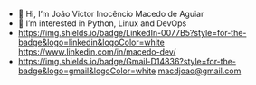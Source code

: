 - 👋 Hi, I’m João Victor Inocêncio Macedo de Aguiar
- 👀 I’m interested in Python, Linux and DevOps
- https://img.shields.io/badge/LinkedIn-0077B5?style=for-the-badge&logo=linkedin&logoColor=white https://www.linkedin.com/in/macedo-dev/
- https://img.shields.io/badge/Gmail-D14836?style=for-the-badge&logo=gmail&logoColor=white macdjoao@gmail.com

<!---
macdjoao/macdjoao is a ✨ special ✨ repository because its `README.md` (this file) appears on your GitHub profile.
You can click the Preview link to take a look at your changes.
--->
